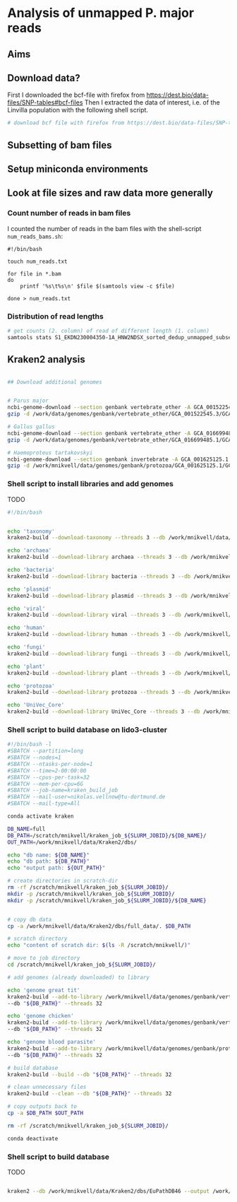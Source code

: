# Analysis of unmapped P. major reads

## Aims

## Download data?
First I downloaded the bcf-file with firefox from https://dest.bio/data-files/SNP-tables#bcf-files
Then I extracted the data of interest, i.e. of the Linvilla population with the following shell script.

```sh
# download bcf file with firefox from https://dest.bio/data-files/SNP-tables#bcf-files


```
## Subsetting of bam files




## Setup miniconda environments


## Look at file sizes and raw data more generally

### Count number of reads in bam files
I counted the number of reads in the bam files with the shell-script `num_reads_bams.sh`:

```
#!/bin/bash

touch num_reads.txt

for file in *.bam
do	
	printf '%s\t%s\n' $file $(samtools view -c $file)

done > num_reads.txt

```

### Distribution of read lengths


```sh
# get counts (2. column) of read of different length (1. column)
samtools stats S1_EKDN230004350-1A_HNW2NDSX_sorted_dedup_unmapped_subset.bam | grep ^RL | cut -f 2-

```


## Kraken2 analysis


```sh

## Download additional genomes


# Parus major
ncbi-genome-download --section genbank vertebrate_other -A GCA_001522545.3 -F fasta,assembly-report -p 4 -r 3 -o /work/mnikvell/data/genomes/
gzip -d /work/data/genomes/genbank/vertebrate_other/GCA_001522545.3/GCA_001522545.3_Parus_major1.1_genomic.fna.gz

# Gallus gallus
ncbi-genome-download --section genbank vertebrate_other -A GCA_016699485.1 -F fasta,assembly-report -p 4 -r 3 -o /work/mnikvell/data/genomes/
gzip -d /work/data/genomes/genbank/vertebrate_other/GCA_016699485.1/GCA_016699485.1_bGalGal1.mat.broiler.GRCg7b_genomic.fna.gz

# Haemoproteus tartakovskyi
ncbi-genome-download --section genbank invertebrate -A GCA_001625125.1 -F fasta,assembly-report -p 4 -r 3 -o /work/mnikvell/data/genomes
gzip -d /work/mnikvell/data/genomes/genbank/protozoa/GCA_001625125.1/GCA_001625125.1_ASM162512v1_genomic.fna.gz 

```



### Shell script to install libraries and add genomes

TODO

```sh
#!/bin/bash


echo 'taxonomy'
kraken2-build --download-taxonomy --threads 3 --db /work/mnikvell/data/Kraken2/dbs/full/

echo 'archaea'
kraken2-build --download-library archaea --threads 3 --db /work/mnikvell/data/Kraken2/dbs/full/

echo 'bacteria'
kraken2-build --download-library bacteria --threads 3 --db /work/mnikvell/data/Kraken2/dbs/full/

echo 'plasmid'
kraken2-build --download-library plasmid --threads 3 --db /work/mnikvell/data/Kraken2/dbs/full/

echo 'viral'
kraken2-build --download-library viral --threads 3 --db /work/mnikvell/data/Kraken2/dbs/full/

echo 'human'
kraken2-build --download-library human --threads 3 --db /work/mnikvell/data/Kraken2/dbs/full/

echo 'fungi'
kraken2-build --download-library fungi --threads 3 --db /work/mnikvell/data/Kraken2/dbs/full/

echo 'plant'
kraken2-build --download-library plant --threads 3 --db /work/mnikvell/data/Kraken2/dbs/full/

echo 'protozoa'
kraken2-build --download-library protozoa --threads 3 --db /work/mnikvell/data/Kraken2/dbs/full/

echo 'UniVec_Core'
kraken2-build --download-library UniVec_Core --threads 3 --db /work/mnikvell/data/Kraken2/dbs/full/
```


### Shell script to build database on lido3-cluster


```sh
#!/bin/bash -l
#SBATCH --partition=long
#SBATCH --nodes=1
#SBATCH --ntasks-per-node=1
#SBATCH --time=2-00:00:00 
#SBATCH --cpus-per-task=32
#SBATCH --mem-per-cpu=6G
#SBATCH --job-name=kraken_build_job
#SBATCH --mail-user=nikolas.vellnow@tu-dortmund.de
#SBATCH --mail-type=All

conda activate kraken

DB_NAME=full
DB_PATH=/scratch/mnikvell/kraken_job_${SLURM_JOBID}/${DB_NAME}/
OUT_PATH=/work/mnikvell/data/Kraken2/dbs/

echo "db name: ${DB_NAME}"
echo "db path: ${DB_PATH}"
echo "output path: ${OUT_PATH}"

# create directories in scratch-dir
rm -rf /scratch/mnikvell/kraken_job_${SLURM_JOBID}/
mkdir -p /scratch/mnikvell/kraken_job_${SLURM_JOBID}/
mkdir -p /scratch/mnikvell/kraken_job_${SLURM_JOBID}/${DB_NAME}


# copy db data
cp -a /work/mnikvell/data/Kraken2/dbs/full_data/. $DB_PATH

# scratch directory
echo "content of scratch dir: $(ls -R /scratch/mnikvell/)"

# move to job directory
cd /scratch/mnikvell/kraken_job_${SLURM_JOBID}/

# add genomes (already downloaded) to library

echo 'genome great tit'
kraken2-build --add-to-library /work/mnikvell/data/genomes/genbank/vertebrate_other/GCA_001522545.3/GCA_001522545.3_Parus_major1.1_genomic.fna \
--db "${DB_PATH}" --threads 32

echo 'genome chicken'
kraken2-build --add-to-library /work/mnikvell/data/genomes/genbank/vertebrate_other/GCA_016699485.1/GCA_016699485.1_bGalGal1.mat.broiler.GRCg7b_genomic.fna \
--db "${DB_PATH}" --threads 32

echo 'genome blood parasite'
kraken2-build --add-to-library /work/mnikvell/data/genomes/genbank/protozoa/GCA_001625125.1/GCA_001625125.1_ASM162512v1_genomic.fna \
--db "${DB_PATH}" --threads 32

# build database
kraken2-build --build --db "${DB_PATH}" --threads 32

# clean unnecessary files
kraken2-build --clean --db "${DB_PATH}" --threads 32

# copy outputs back to
cp -a $DB_PATH $OUT_PATH

rm -rf /scratch/mnikvell/kraken_job_${SLURM_JOBID}/

conda deactivate

```


### Shell script to build database
TODO
```sh

kraken2 --db /work/mnikvell/data/Kraken2/dbs/EuPathDB46 --output /work/mnikvell/data/Kraken2/outputs/output_EuPathDB46_S1 --use-names --report /work/mnikvell/data/Kraken2/outputs/report_EuPathDB46_S1 /work/mnikvell/data/subsets/S1_EKDN230004350-1A_HNW2NDSX_sorted_dedup_unmapped_subset.fasta 




```



